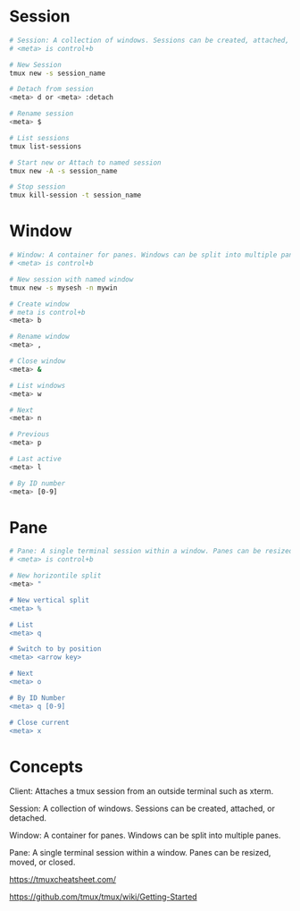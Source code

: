 # Session

```bash
# Session: A collection of windows. Sessions can be created, attached, or detached.
# <meta> is control+b

# New Session
tmux new -s session_name

# Detach from session
<meta> d or <meta> :detach

# Rename session
<meta> $

# List sessions
tmux list-sessions

# Start new or Attach to named session
tmux new -A -s session_name

# Stop session
tmux kill-session -t session_name

```

# Window

```bash
# Window: A container for panes. Windows can be split into multiple panes.
# <meta> is control+b

# New session with named window
tmux new -s mysesh -n mywin

# Create window
# meta is control+b
<meta> b

# Rename window
<meta> ,

# Close window
<meta> &

# List windows
<meta> w

# Next
<meta> n

# Previous
<meta> p

# Last active
<meta> l

# By ID number
<meta> [0-9]

```

# Pane

```bash
# Pane: A single terminal session within a window. Panes can be resized, moved, or closed.
# <meta> is control+b

# New horizontile split
<meta> "

# New vertical split
<meta> %

# List 
<meta> q

# Switch to by position
<meta> <arrow key>

# Next
<meta> o

# By ID Number
<meta> q [0-9]

# Close current
<meta> x

```

# Concepts

Client: Attaches a tmux session from an outside terminal such as xterm.

Session: A collection of windows. Sessions can be created, attached, or detached.

Window: A container for panes. Windows can be split into multiple panes.

Pane: A single terminal session within a window. Panes can be resized, moved, or closed.


https://tmuxcheatsheet.com/

https://github.com/tmux/tmux/wiki/Getting-Started


